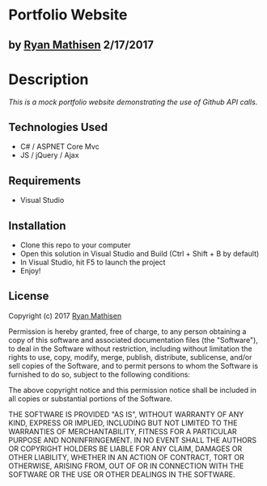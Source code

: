 # Portfolio Website

## by [Ryan Mathisen](https://github.com/rtmath) 2/17/2017

# Description

_This is a mock portfolio website demonstrating the use of Github API calls._

## Technologies Used
  * C# / ASPNET Core Mvc
  * JS / jQuery / Ajax

## Requirements
  * Visual Studio

## Installation
  * Clone this repo to your computer
  * Open this solution in Visual Studio and Build (Ctrl + Shift + B by default)
  * In Visual Studio, hit F5 to launch the project
  * Enjoy!

## License
Copyright (c) 2017 [Ryan Mathisen](https://github.com/rtmath)

Permission is hereby granted, free of charge, to any person obtaining a copy of this software and associated documentation files (the "Software"), to deal in the Software without restriction, including without limitation the rights to use, copy, modify, merge, publish, distribute, sublicense, and/or sell copies of the Software, and to permit persons to whom the Software is furnished to do so, subject to the following conditions:

The above copyright notice and this permission notice shall be included in all copies or substantial portions of the Software.

THE SOFTWARE IS PROVIDED "AS IS", WITHOUT WARRANTY OF ANY KIND, EXPRESS OR IMPLIED, INCLUDING BUT NOT LIMITED TO THE WARRANTIES OF MERCHANTABILITY, FITNESS FOR A PARTICULAR PURPOSE AND NONINFRINGEMENT. IN NO EVENT SHALL THE AUTHORS OR COPYRIGHT HOLDERS BE LIABLE FOR ANY CLAIM, DAMAGES OR OTHER LIABILITY, WHETHER IN AN ACTION OF CONTRACT, TORT OR OTHERWISE, ARISING FROM, OUT OF OR IN CONNECTION WITH THE SOFTWARE OR THE USE OR OTHER DEALINGS IN THE SOFTWARE.
